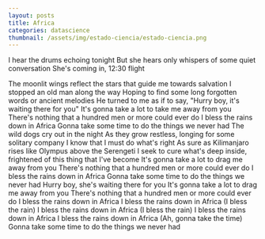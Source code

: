 ```yaml
---
layout: posts
title: Africa
categories: datascience
thumbnail: /assets/img/estado-ciencia/estado-ciencia.png
---
```


I hear the drums echoing tonight But she hears only whispers of some quiet conversation She's coming in, 12:30 flight 
<!--more-->
The moonlit wings reflect the stars that guide me towards salvation I stopped an old man along the way Hoping to find some long forgotten words or ancient melodies He turned to me as if to say, "Hurry boy, it's waiting there for you" It's gonna take a lot to take me away from you There's nothing that a hundred men or more could ever do I bless the rains down in Africa Gonna take some time to do the things we never had The wild dogs cry out in the night As they grow restless, longing for some solitary company I know that I must do what's right As sure as Kilimanjaro rises like Olympus above the Serengeti I seek to cure what's deep inside, frightened of this thing that I've become It's gonna take a lot to drag me away from you There's nothing that a hundred men or more could ever do I bless the rains down in Africa Gonna take some time to do the things we never had Hurry boy, she's waiting there for you It's gonna take a lot to drag me away from you There's nothing that a hundred men or more could ever do I bless the rains down in Africa I bless the rains down in Africa (I bless the rain) I bless the rains down in Africa (I bless the rain) I bless the rains down in Africa I bless the rains down in Africa (Ah, gonna take the time) Gonna take some time to do the things we never had 
